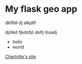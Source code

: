 # My flask geo app

dklfldl dj alkjdlf

djölkd fjkdsfjö  dslfj lösadj

- hello
- world

[Charlotte's site](http://whatsupdog.com)
